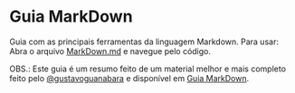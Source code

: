 # Guia MarkDown
 
Guia com as principais ferramentas da linguagem Markdown. Para usar: Abra o arquivo [MarkDown.md](Markdown.md) e navegue pelo código.

OBS.: Este guia é um resumo feito de um material melhor e mais completo feito pelo [@gustavoguanabara](https://github.com/gustavoguanabara) e disponível em [Guia MarkDown](https://github.com/gustavoguanabara/git-github/blob/master/manuais-PDF/guia-markdown.pdf).
